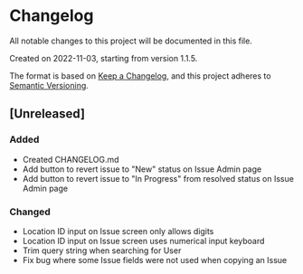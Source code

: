 # Changelog

All notable changes to this project will be documented in this file.

Created on 2022-11-03, starting from version 1.1.5.

The format is based on [Keep a Changelog](https://keepachangelog.com/en/1.0.0/),
and this project adheres to [Semantic Versioning](https://semver.org/spec/v2.0.0.html).

## [Unreleased]

### Added

- Created CHANGELOG.md
- Add button to revert issue to "New" status on Issue Admin page
- Add button to revert issue to "In Progress" from resolved status on Issue Admin page

### Changed

- Location ID input on Issue screen only allows digits
- Location ID input on Issue screen uses numerical input keyboard
- Trim query string when searching for User
- Fix bug where some Issue fields were not used when copying an Issue
